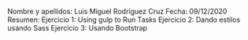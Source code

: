 Nombre y apellidos: Luis Miguel Rodríguez Cruz 
Fecha: 09/12/2020 
Resumen:  Ejercicio 1: Using gulp to Run Tasks 
          Ejercicio 2: Dando estilos usando Sass
          Ejercicio 3: Usando Bootstrap
